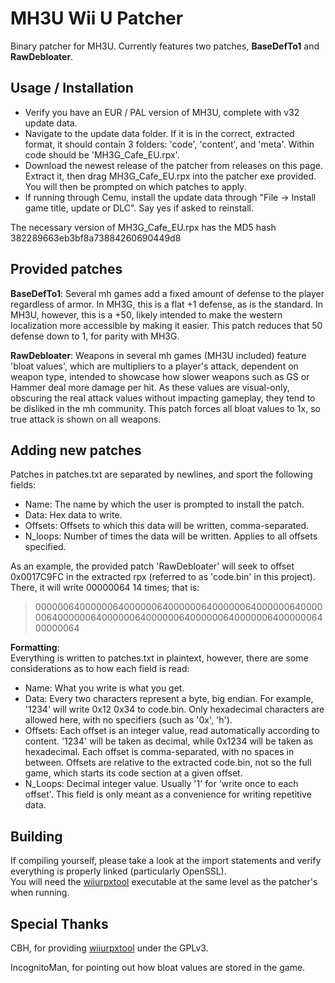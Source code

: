 # MH3U Wii U Patcher

Binary patcher for MH3U. Currently features two patches, **BaseDefTo1** and **RawDebloater**. 

## Usage / Installation

- Verify you have an EUR / PAL version of MH3U, complete with v32 update data.
- Navigate to the update data folder. If it is in the correct, extracted format, it should contain 3 folders: 'code', 'content', and 'meta'. Within code should be 'MH3G_Cafe_EU.rpx'.
- Download the newest release of the patcher from releases on this page. Extract it, then drag MH3G_Cafe_EU.rpx into the patcher exe provided. You will then be prompted on which patches to apply.
- If running through Cemu, install the update data through "File -> Install game title, update or DLC". Say yes if asked to reinstall.

The necessary version of MH3G_Cafe_EU.rpx has the MD5 hash 382289663eb3bf8a73884260690449d8

## Provided patches

**BaseDefTo1**: Several mh games add a fixed amount of defense to the player regardless of armor. In MH3G, this is a flat +1 defense, as is the standard. In MH3U, however, this is a +50, likely intended to make the western localization more accessible by making it easier. This patch reduces that 50 defense down to 1, for parity with MH3G.

**RawDebloater**: Weapons in several mh games (MH3U included) feature 'bloat values', which are multipliers to a player's attack, dependent on weapon type, intended to showcase how slower weapons such as GS or Hammer deal more damage per hit. As these values are visual-only, obscuring the real attack values without impacting gameplay, they tend to be disliked in the mh community. This patch forces all bloat values to 1x, so true attack is shown on all weapons.

## Adding new patches

Patches in patches.txt are separated by newlines, and sport the following fields:
- Name: The name by which the user is prompted to install the patch.
- Data: Hex data to write.
- Offsets: Offsets to which this data will be written, comma-separated.
- N_loops: Number of times the data will be written. Applies to all offsets specified.

As an example, the provided patch 'RawDebloater' will seek to offset 0x0017C9FC in the extracted rpx (referred to as 'code.bin' in this project). There, it will write 00000064 14 times; that is: 
> 0000006400000064000000640000006400000064000000640000006400000064000000640000006400000064000000640000006400000064

**Formatting**:  
Everything is written to patches.txt in plaintext, however, there are some considerations as to how each field is read:
- Name: What you write is what you get.
- Data: Every two characters represent a byte, big endian. For example, '1234' will write 0x12 0x34 to code.bin. Only hexadecimal characters are allowed here, with no specifiers (such as '0x', 'h').
- Offsets: Each offset is an integer value, read automatically according to content. '1234' will be taken as decimal, while 0x1234 will be taken as hexadecimal. Each offset is comma-separated, with no spaces in between. Offsets are relative to the extracted code.bin, not so the full game, which starts its code section at a given offset.
- N_Loops: Decimal integer value. Usually '1' for 'write once to each offset'. This field is only meant as a convenience for writing repetitive data.


## Building

If compiling yourself, please take a look at the import statements and verify everything is properly linked (particularly OpenSSL).  
You will need the [wiiurpxtool](https://github.com/0CBH0/wiiurpxtool) executable at the same level as the patcher's when running.

## Special Thanks
CBH, for providing [wiiurpxtool](https://github.com/0CBH0/wiiurpxtool) under the GPLv3.

IncognitoMan, for pointing out how bloat values are stored in the game.
